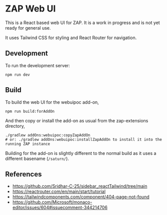 # ZAP Web UI

This is a React based web UI for ZAP. It is a work in progress and is not yet ready for general use.

It uses Tailwind CSS for styling and React Router for navigation.

## Development

To run the development server:

```shell
npm run dev
```

## Build

To build the web UI for the webuipoc add-on,

```shell
npm run build:forAddOn
```

And then copy or install the add-on as usual from the zap-extensions directory,

```shell
./gradlew addOns:webuipoc:copyZapAddOn
# or: ./gradlew addOns:webuipoc:installZapAddOn to install it into the running ZAP instance
```

Building for the add-on is slightly different to the normal build as it uses a different basename (`/saturn/`).

## References
* https://github.com/Sridhar-C-25/sidebar_reactTailwind/tree/main
* https://reactrouter.com/en/main/start/tutorial
* https://tailwindcomponents.com/component/404-page-not-found
* https://github.com/Microsoft/monaco-editor/issues/604#issuecomment-344214706

